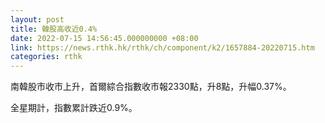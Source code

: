 ```yaml
---
layout: post
title: 韓股高收近0.4%
date: 2022-07-15 14:56:45.000000000 +08:00
link: https://news.rthk.hk/rthk/ch/component/k2/1657884-20220715.htm
categories: rthk
---
```


南韓股市收市上升，首爾綜合指數收市報2330點，升8點，升幅0.37%。

全星期計，指數累計跌近0.9%。
